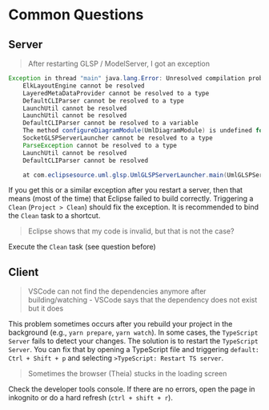 # Common Questions

## Server

> After restarting GLSP / ModelServer, I got an exception

```java
Exception in thread "main" java.lang.Error: Unresolved compilation problems:
    ElkLayoutEngine cannot be resolved
    LayeredMetaDataProvider cannot be resolved to a type
    DefaultCLIParser cannot be resolved to a type
    LaunchUtil cannot be resolved
    LaunchUtil cannot be resolved
    DefaultCLIParser cannot be resolved to a variable
    The method configureDiagramModule(UmlDiagramModule) is undefined for the type UmlServerModule
    SocketGLSPServerLauncher cannot be resolved to a type
    ParseException cannot be resolved to a type
    LaunchUtil cannot be resolved
    DefaultCLIParser cannot be resolved

    at com.eclipsesource.uml.glsp.UmlGLSPServerLauncher.main(UmlGLSPServerLauncher.java:31)
```

If you get this or a similar exception after you restart a server, then that means (most of the time) that Eclipse failed to build correctly. Triggering a `Clean` (`Project > Clean`) should fix the exception. It is recommended to bind the `Clean` task to a shortcut.

> Eclipse shows that my code is invalid, but that is not the case?

Execute the `Clean` task (see question before)

## Client

> VSCode can not find the dependencies anymore after building/watching - VSCode says that the dependency does not exist but it does

This problem sometimes occurs after you rebuild your project in the background (e.g., `yarn prepare`, `yarn watch`). In some cases, the `TypeScript Server` fails to detect your changes. The solution is to restart the `TypeScript Server`. You can fix that by opening a TypeScript file and triggering `default: Ctrl + Shift + p` and selecting `>TypeScript: Restart TS server`.

> Sometimes the browser (Theia) stucks in the loading screen

Check the developer tools console. If there are no errors, open the page in inkognito or do a hard refresh (`ctrl + shift + r`).
